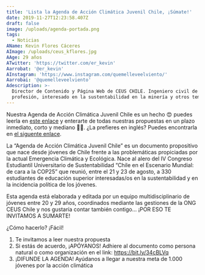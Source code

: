 ```yaml
---
title: 'Lista la Agenda de Acción Climática Juvenil Chile, ¡Súmate!'
date: 2019-11-27T12:23:58.407Z
draft: false
image: /uploads/agenda-portada.png
tags:
  - Noticias
AName: Kevin Flores Cáceres
AImage: /uploads/ceus_kflores.jpg
AAge: 29 años
ATwitter: 'https://twitter.com/er_kevin'
Aarrobat: '@er_kevin'
AInstagram: 'https://www.instagram.com/quemelleveelviento/'
Aarrobai: '@quemelleveelviento'
Adescription: >-
  Director de Contenido y Página Web de CEUS CHILE. Ingeniero civil de minas de
  profesión, interesado en la sustentabilidad en la minería y otros temas.
---
```

Nuestra Agenda de Acción Climática Juvenil Chile es un hecho 😍 puedes leerla en [este enlace](https://bit.ly/37HPTrF) y enterarte de todas nuestras propuestas en un plazo inmediato, corto y mediano 👏🏼. ¿La prefieres en inglés? Puedes encontrarla en [el siguente enlace](https://bit.ly/360sfVQ).

La “Agenda de Acción Climática Juvenil Chile” es un documento propositivo que nace desde jóvenes de Chile frente a las problemáticas propiciadas por la actual Emergencia Climática y Ecológica. Nace al alero del IV Congreso Estudiantil Universitario de Sustentabilidad “Chile en el Escenario Mundial: de cara a la COP25” que reunió, entre el 21 y 23 de agosto, a 330 estudiantes de educación superior interesadas/os en la sustentabilidad y en la incidencia política de los jóvenes.

Esta agenda está elaborada y editada por un equipo multidisciplinario de jóvenes entre 20 y 29 años, coordinados mediante las gestiones de la ONG CEUS Chile y nos gustaría contar también contigo... ¡POR ESO TE INVITAMOS A SUMARTE!

¿Cómo hacerlo? ¡Fácil!

1. Te invitamos a leer nuestra propuesta
2. Si estás de acuerdo, ¡APÓYANOS! Adhiere al documento como persona natural o como organización en el link: https://bit.ly/34cBLVq
3. ¡DIFUNDE LA AGENDA! Ayúdanos a llegar a nuestra meta de 1.000 jóvenes por la acción climática
